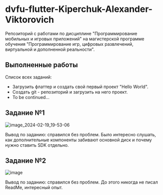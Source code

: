 # dvfu-flutter-Kiperchuk-Alexander-Viktorovich

Репозиторий с работами по дисциплине "Программирование мобильных и игровых приложений" на магистерской программе обучения "Программирование игр, цифровых развлечений, виртуальной и дополненной реальности".

## Выполненные работы

Список всех заданий:

- Загрузить флаттер и создать свой первый проект "Hello World".
- Создать git - репозиторий и загрузить на него проект.
- To be continued...

## Задание №1

![image_2024-02-19_19-53-06](https://github.com/kiper01/dvfu-flutter-Kiperchuk-Alexander-Viktorovich/assets/122391140/4f80466c-18a0-4d71-948d-f478f762f876)

Вывод по заданию: справился без проблем. Было интересно слушать, как дополнительные компоненты забивают основной диск и почему нужно ставить SDK отдельно.

## Задание №2

![image](https://github.com/kiper01/dvfu-flutter-Kiperchuk-Alexander-Viktorovich/assets/122391140/0f4f44ee-b8b6-47f5-8f58-41afcc1d03d0)

Вывод по заданию: справился без проблем. До этого никогда не писал ReadMe, интересный опыт.
